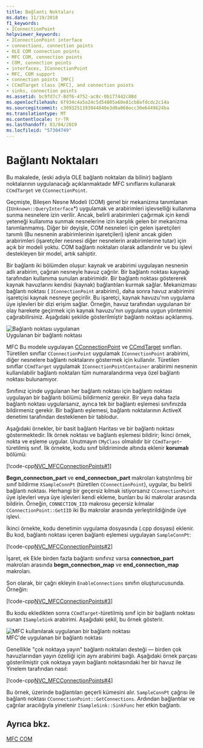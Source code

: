 ```yaml
---
title: Bağlantı Noktaları
ms.date: 11/19/2018
f1_keywords:
- IConnectionPoint
helpviewer_keywords:
- IConnectionPoint interface
- connections, connection points
- OLE COM connection points
- MFC COM, connection points
- COM, connection points
- interfaces, IConnectionPoint
- MFC, COM support
- connection points [MFC]
- CCmdTarget class [MFC], and connection points
- sinks, connection points
ms.assetid: bc9fd7c7-8df6-4752-ac8c-0b177442c88d
ms.openlocfilehash: 6f934c4a5a24c5d54805a60e81cb0afdcdc2c14a
ms.sourcegitcommit: c3093251193944840e3d0a068ecc30e6449624ba
ms.translationtype: MT
ms.contentlocale: tr-TR
ms.lasthandoff: 03/04/2019
ms.locfileid: "57304749"
---
```

# <a name="connection-points"></a>Bağlantı Noktaları

Bu makalede, (eski adıyla OLE bağlantı noktaları da bilinir) bağlantı noktalarının uygulanacağı açıklanmaktadır MFC sınıflarını kullanarak `CCmdTarget` ve `CConnectionPoint`.

Geçmişte, Bileşen Nesne Modeli (COM) genel bir mekanizma tanımlanan (`IUnknown::QueryInterface`*) uygulamak ve arabirimleri işlevselliği kullanıma sunma nesnelere izin verilir. Ancak, belirli arabirimleri çağırmak için kendi yeteneği kullanıma sunmak nesnelerine izin karşılık gelen bir mekanizma tanımlanmamış. Diğer bir deyişle, COM nesneleri için gelen işaretçileri tanımlı (Bu nesnenin arabirimlerinin işaretçileri) işlenir ancak giden arabirimleri (işaretçiler nesnesi diğer nesnelerin arabirimlerine tutar) için açık bir modeli yoktu. COM bağlantı noktaları olarak adlandırılır ve bu işlevi destekleyen bir model, artık sahiptir.

Bir bağlantı iki bölümden oluşur: kaynak ve arabirimi uygulayan nesnenin adlı arabirim, çağıran nesneyle havuz çağrılır. Bir bağlantı noktası kaynağı tarafından kullanıma sunulan arabirimidir. Bir bağlantı noktası göstererek kaynak havuzlarını kendisi (kaynak) bağlantıları kurmak sağlar. Mekanizması bağlantı noktası ( `IConnectionPoint` arabirimi), daha sonra havuz arabirimini işaretçisi kaynak nesneye geçirilir. Bu işaretçi, kaynak havuzu'nın uygulama üye işlevleri bir dizi erişim sağlar. Örneğin, havuz tarafından uygulanan bir olay harekete geçirmek için kaynak havuzu'nın uygulama uygun yöntemini çağırabilirsiniz. Aşağıdaki şekilde gösterilmiştir bağlantı noktası açıklanmış.

![Bağlantı noktası uygulanan](../mfc/media/vc37lh1.gif "uygulanan bağlantı noktası") <br/>
Uygulanan bir bağlantı noktası

MFC Bu modele uygulayan [CConnectionPoint](../mfc/reference/cconnectionpoint-class.md) ve [CCmdTarget](../mfc/reference/ccmdtarget-class.md) sınıfları. Türetilen sınıflar `CConnectionPoint` uygulamak `IConnectionPoint` arabirimi, diğer nesnelere bağlantı noktalarını göstermek için kullanılır. Türetilen sınıflar `CCmdTarget` uygulamak `IConnectionPointContainer` arabirimi nesnenin kullanılabilir bağlantı noktaları tüm numaralandırma veya özel bağlantı noktası bulunamıyor.

Sınıfınız içinde uygulanan her bağlantı noktası için bağlantı noktası uygulayan bir bağlantı bölümü bildirmeniz gerekir. Bir veya daha fazla bağlantı noktası uygularsanız, ayrıca tek bir bağlantı eşlemesi sınıfınızda bildirmeniz gerekir. Bir bağlantı eşlemesi, bağlantı noktalarının ActiveX denetimi tarafından desteklenen bir tablodur.

Aşağıdaki örnekler, bir basit bağlantı Haritası ve bir bağlantı noktası göstermektedir. İlk örnek noktası ve bağlantı eşlemesi bildirir; İkinci örnek, nokta ve eşleme uygular. Unutmayın `CMyClass` olmalıdır bir `CCmdTarget`-türetilmiş sınıf. İlk örnekte, kodu sınıf bildiriminde altında eklenir **korumalı** bölümü:

[!code-cpp[NVC_MFCConnectionPoints#1](../mfc/codesnippet/cpp/connection-points_1.h)]

**Begın_connectıon_part** ve **end_connectıon_part** makroları katıştırılmış bir sınıf bildirme `XSampleConnPt` (türetilen `CConnectionPoint`), uygular, bu belirli bağlantı noktası. Herhangi bir geçersiz kılmak istiyorsanız `CConnectionPoint` üye işlevleri veya üye işlevleri kendi ekleme, bunları bu iki makrolar arasında bildirin. Örneğin, `CONNECTION_IID` makrosu geçersiz kılmalar `CConnectionPoint::GetIID` iki Bu makrolar arasında yerleştirildiğinde üye işlevi.

İkinci örnekte, kodu denetimin uygulama dosyasında (.cpp dosyası) eklenir. Bu kod, bağlantı noktası içeren bağlantı eşlemesi uygulayan `SampleConnPt`:

[!code-cpp[NVC_MFCConnectionPoints#2](../mfc/codesnippet/cpp/connection-points_2.cpp)]

İşaret, ek Ekle birden fazla bağlantı sınıfınız varsa **connectıon_part** makroları arasında **begın_connectıon_map** ve **end_connectıon_map** makroları.

Son olarak, bir çağrı ekleyin `EnableConnections` sınıfın oluşturucusunda. Örneğin:

[!code-cpp[NVC_MFCConnectionPoints#3](../mfc/codesnippet/cpp/connection-points_3.cpp)]

Bu kodu ekledikten sonra `CCmdTarget`-türetilmiş sınıf için bir bağlantı noktası sunan `ISampleSink` arabirimi. Aşağıdaki şekil, bu örnek gösterir.

![MFC kullanılarak uygulanan bir bağlantı noktası](../mfc/media/vc37lh2.gif "MFC kullanılarak uygulanan bir bağlantı noktası") <br/>
MFC'de uygulanan bir bağlantı noktası

Genellikle "çok noktaya yayın" bağlantı noktaları desteği — birden çok havuzlarından yayın özelliği için aynı arabirimi bağlı. Aşağıdaki örnek parçası gösterilmiştir çok noktaya yayın bağlantı noktasındaki her bir havuz ile Yinelem tarafından nasıl:

[!code-cpp[NVC_MFCConnectionPoints#4](../mfc/codesnippet/cpp/connection-points_4.cpp)]

Bu örnek, üzerinde bağlantıları geçerli kümesini alır. `SampleConnPt` çağrısı ile bağlantı noktası `CConnectionPoint::GetConnections`. Ardından bağlantılar ve çağrılar aracılığıyla yinelenir `ISampleSink::SinkFunc` her etkin bağlantı.

## <a name="see-also"></a>Ayrıca bkz.

[MFC COM](../mfc/mfc-com.md)
